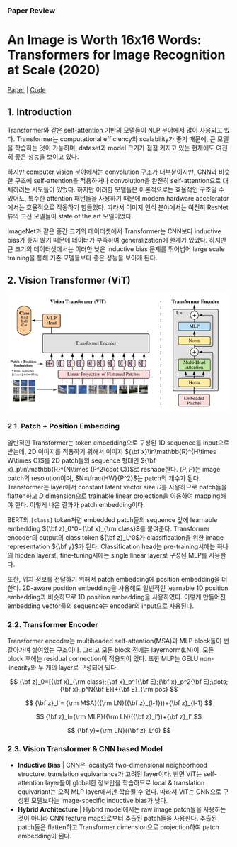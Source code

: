 ### Paper Review
# An Image is Worth 16x16 Words: Transformers for Image Recognition at Scale (2020)
[Paper](https://arxiv.org/pdf/2010.11929.pdf) | [Code](https://github.com/google-research/vision_transformer)

## 1. Introduction
Transformer와 같은 self-attention 기반의 모델들이 NLP 분야에서 많이 사용되고 있다. Transformer는 computational efficiency와 scalability가 좋기 때문에, 큰 모델을 학습하는 것이 가능하며, dataset과 model 크기가 점점 커지고 있는 현재에도 여전히 좋은 성능을 보이고 있다.

하지만 computer vision 분야에서는 convolution 구조가 대부분이지만, CNN과 비슷한 구조에 self-attention을 적용하거나 convolution을 완전히 self-attention으로 대체하려는 시도들이 있었다. 하지만 이러한 모델들은 이론적으로는 효율적인 구조일 수 있어도, 특수한 attention 패턴들을 사용하기 때문에 modern hardware accelerator에서는 효율적으로 작동하기 힘들었다. 따라서 이미지 인식 분야에서는 여전히 ResNet 류의 고전 모델들이 state of the art 모델이었다.

ImageNet과 같은 중간 크기의 데이터셋에서 Transformer는 CNN보다 inductive bias가 좋지 않기 때문에 데이터가 부족하여 generalization에 한계가 있었다. 하지만 큰 크기의 데이터셋에서는 이러한 낮은 inductive bias 문제를 뛰어넘어 large scale training을 통해 기존 모델들보다 좋은 성능을 보이게 된다.

## 2. Vision Transformer (ViT)
![Figure 1](./assets/vit_figure.png)

### 2.1. Patch + Position Embedding
일반적인 Transformer는 token embedding으로 구성된 1D sequence를 input으로 받는데, 2D 이미지를 적용하기 위해서 이미지 ${\bf x}\in\mathbb{R}^{H\times W\times C}$를 2D patch들의 sequence 형태인 ${\bf x}_p\in\mathbb{R}^{N\times (P^2\cdot C)}$로 reshape한다. $(P,P)$는 image patch의 resolution이며, $N=\frac{HW}{P^2}$는 patch의 개수가 된다. Transformer는 layer에서 constant latent vector size $D$를 사용하므로 patch들을 flatten하고 $D$ dimension으로 trainable linear projection을 이용하여 mapping해야 한다. 이렇게 나온 결과가 patch embedding이다.

BERT의 ```[class]``` token처럼 embedded patch들의 sequence 앞에 learnable embedding ${\bf z}_0^0={\bf x}_{\rm class}$를 붙여준다. Transformer encoder의 output의 class token ${\bf z}_L^0$가 classification을 위한 image representation ${\bf y}$가 된다. Classification head는 pre-training시에는 하나의 hidden layer로, fine-tuning시에는 single linear layer로 구성된 MLP를 사용한다.

또한, 위치 정보를 전달하기 위해서 patch embedding에 position embedding을 더한다. 2D-aware position embedding을 사용해도 일반적인 learnable 1D position embedding과 비슷하므로 1D position embedding을 사용하였다. 이렇게 만들어진 embedding vector들의 sequence는 encoder의 input으로 사용된다.

### 2.2. Transformer Encoder
Transformer encoder는 multiheaded self-attention(MSA)과 MLP block들이 번갈아가며 쌓여있는 구조이다. 그리고 모든 block 전에는 layernorm(LN)이, 모든 block 후에는 residual connection이 적용되어 있다. 또한 MLP는 GELU non-linearity와 두 개의 layer로 구성되어 있다.

$$
{\bf z}_0=[{\bf x}_{\rm class};{\bf x}_p^1{\bf E};{\bf x}_p^2{\bf E};\dots;{\bf x}_p^N{\bf E}]+{\bf E}_{\rm pos}
$$

$$
{\bf z}_l'= {\rm MSA}({\rm LN}({\bf z}_{l-1}))+{\bf z}_{l-1}
$$

$$
{\bf z}_l={\rm MLP}({\rm LN}({\bf z}_l'))+{\bf z}_l'
$$

$$
{\bf y}={\rm LN}({\bf z}_L^0)
$$

### 2.3. Vision Transformer & CNN based Model
- **Inductive Bias** | CNN은 locality와 two-dimensional neighborhood structure, translation equivariance가 고려된 layer이다. 반면 ViT는 self-attention layer들이 global한 정보만을 학습하므로 local & translation equivariant는 오직 MLP layer에서만 학습될 수 있다. 따라서 ViT는 CNN으로 구성된 모델보다는 image-specific inductive bias가 낮다.
- **Hybrid Architecture** | Hybrid model에서는 raw image patch들을 사용하는 것이 아니라 CNN feature map으로부터 추출된 patch들을 사용한다. 추출된 patch들은 flatten하고 Transformer dimension으로 projection하여 patch embedding이 된다.
